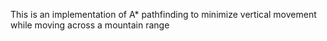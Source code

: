 This is an implementation of A* pathfinding to minimize vertical movement while moving across a mountain range